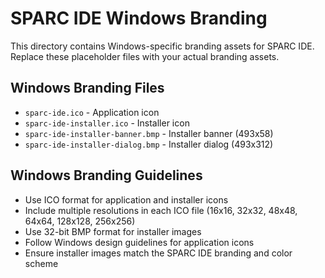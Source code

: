 # SPARC IDE Windows Branding

This directory contains Windows-specific branding assets for SPARC IDE. Replace these placeholder files with your actual branding assets.

## Windows Branding Files

- `sparc-ide.ico` - Application icon
- `sparc-ide-installer.ico` - Installer icon
- `sparc-ide-installer-banner.bmp` - Installer banner (493x58)
- `sparc-ide-installer-dialog.bmp` - Installer dialog (493x312)

## Windows Branding Guidelines

- Use ICO format for application and installer icons
- Include multiple resolutions in each ICO file (16x16, 32x32, 48x48, 64x64, 128x128, 256x256)
- Use 32-bit BMP format for installer images
- Follow Windows design guidelines for application icons
- Ensure installer images match the SPARC IDE branding and color scheme